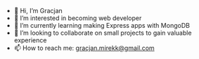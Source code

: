- 👋 Hi, I’m Gracjan
- 👀 I’m interested in becoming web developer 
- 🌱 I’m currently learning making Express apps with MongoDB 
- 💞️ I’m looking to collaborate on small projects to gain valuable experience 
- 📫 How to reach me: gracjan.mirekk@gmail.com

<!---
gmirekk/gmirekk is a ✨ special ✨ repository because its `README.md` (this file) appears on your GitHub profile.
You can click the Preview link to take a look at your changes.
--->
